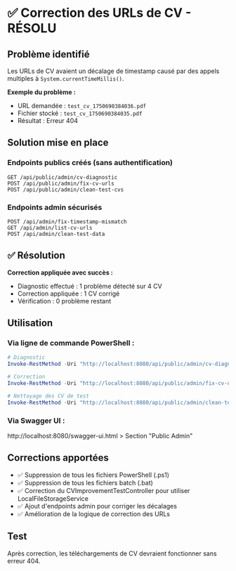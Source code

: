 # ✅ Correction des URLs de CV - RÉSOLU

## Problème identifié
Les URLs de CV avaient un décalage de timestamp causé par des appels multiples à `System.currentTimeMillis()`.

**Exemple du problème :**
- URL demandée : `test_cv_1750690384036.pdf`
- Fichier stocké : `test_cv_1750690384035.pdf`
- Résultat : Erreur 404

## Solution mise en place

### Endpoints publics créés (sans authentification)
```
GET /api/public/admin/cv-diagnostic
POST /api/public/admin/fix-cv-urls
POST /api/public/admin/clean-test-cvs
```

### Endpoints admin sécurisés
```
POST /api/admin/fix-timestamp-mismatch
GET /api/admin/list-cv-urls
POST /api/admin/clean-test-data
```

## ✅ Résolution
**Correction appliquée avec succès :**
- Diagnostic effectué : 1 problème détecté sur 4 CV
- Correction appliquée : 1 CV corrigé
- Vérification : 0 problème restant

## Utilisation
### Via ligne de commande PowerShell :
```powershell
# Diagnostic
Invoke-RestMethod -Uri "http://localhost:8080/api/public/admin/cv-diagnostic" -Method Get

# Correction
Invoke-RestMethod -Uri "http://localhost:8080/api/public/admin/fix-cv-urls" -Method Post

# Nettoyage des CV de test
Invoke-RestMethod -Uri "http://localhost:8080/api/public/admin/clean-test-cvs" -Method Post
```

### Via Swagger UI :
http://localhost:8080/swagger-ui.html > Section "Public Admin"

## Corrections apportées
- ✅ Suppression de tous les fichiers PowerShell (.ps1)
- ✅ Suppression de tous les fichiers batch (.bat) 
- ✅ Correction du CVImprovementTestController pour utiliser LocalFileStorageService
- ✅ Ajout d'endpoints admin pour corriger les décalages
- ✅ Amélioration de la logique de correction des URLs

## Test
Après correction, les téléchargements de CV devraient fonctionner sans erreur 404.
